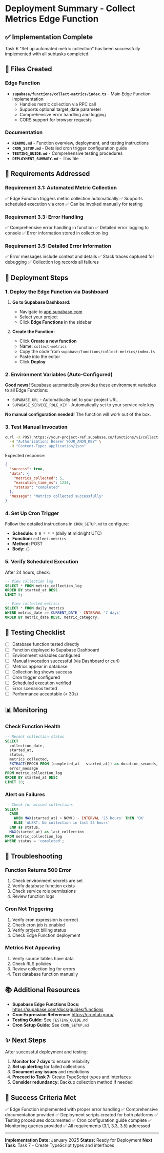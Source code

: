 # Deployment Summary - Collect Metrics Edge Function

## ✅ Implementation Complete

Task 6 "Set up automated metric collection" has been successfully implemented with all subtasks completed.

## 📁 Files Created

### Edge Function
- **`supabase/functions/collect-metrics/index.ts`** - Main Edge Function implementation
  - Handles metric collection via RPC call
  - Supports optional target_date parameter
  - Comprehensive error handling and logging
  - CORS support for browser requests

### Documentation
- **`README.md`** - Function overview, deployment, and testing instructions
- **`CRON_SETUP.md`** - Detailed cron trigger configuration guide
- **`TESTING_GUIDE.md`** - Comprehensive testing procedures
- **`DEPLOYMENT_SUMMARY.md`** - This file

## 🎯 Requirements Addressed

### Requirement 3.1: Automated Metric Collection
✅ Edge Function triggers metric collection automatically
✅ Supports scheduled execution via cron
✅ Can be invoked manually for testing

### Requirement 3.3: Error Handling
✅ Comprehensive error handling in function
✅ Detailed error logging to console
✅ Error information stored in collection log

### Requirement 3.5: Detailed Error Information
✅ Error messages include context and details
✅ Stack traces captured for debugging
✅ Collection log records all failures

## 🚀 Deployment Steps

### 1. Deploy the Edge Function via Dashboard

1. **Go to Supabase Dashboard:**
   - Navigate to [app.supabase.com](https://app.supabase.com)
   - Select your project
   - Click **Edge Functions** in the sidebar

2. **Create the Function:**
   - Click **Create a new function**
   - Name: `collect-metrics`
   - Copy the code from `supabase/functions/collect-metrics/index.ts`
   - Paste into the editor
   - Click **Deploy**

### 2. Environment Variables (Auto-Configured)

**Good news!** Supabase automatically provides these environment variables to all Edge Functions:
- `SUPABASE_URL` - Automatically set to your project URL
- `SUPABASE_SERVICE_ROLE_KEY` - Automatically set to your service role key

**No manual configuration needed!** The function will work out of the box.

### 3. Test Manual Invocation

```bash
curl -X POST https://your-project-ref.supabase.co/functions/v1/collect-metrics \
  -H "Authorization: Bearer YOUR_ANON_KEY" \
  -H "Content-Type: application/json"
```

Expected response:
```json
{
  "success": true,
  "data": {
    "metrics_collected": 5,
    "execution_time_ms": 1234,
    "status": "completed"
  },
  "message": "Metrics collected successfully"
}
```

### 4. Set Up Cron Trigger

Follow the detailed instructions in `CRON_SETUP.md` to configure:
- **Schedule:** `0 0 * * *` (daily at midnight UTC)
- **Function:** `collect-metrics`
- **Method:** POST
- **Body:** `{}`

### 5. Verify Scheduled Execution

After 24 hours, check:
```sql
-- View collection log
SELECT * FROM metric_collection_log
ORDER BY started_at DESC
LIMIT 5;

-- View collected metrics
SELECT * FROM daily_metrics
WHERE metric_date >= CURRENT_DATE - INTERVAL '7 days'
ORDER BY metric_date DESC, metric_category;
```

## 🧪 Testing Checklist

- [ ] Database function tested directly
- [ ] Function deployed to Supabase Dashboard
- [ ] Environment variables configured
- [ ] Manual invocation successful (via Dashboard or curl)
- [ ] Metrics appear in database
- [ ] Collection log shows success
- [ ] Cron trigger configured
- [ ] Scheduled execution verified
- [ ] Error scenarios tested
- [ ] Performance acceptable (< 30s)

## 📊 Monitoring

### Check Function Health
```sql
-- Recent collection status
SELECT 
  collection_date,
  started_at,
  status,
  metrics_collected,
  EXTRACT(EPOCH FROM (completed_at - started_at)) as duration_seconds,
  error_message
FROM metric_collection_log
ORDER BY started_at DESC
LIMIT 10;
```

### Alert on Failures
```sql
-- Check for missed collections
SELECT 
  CASE 
    WHEN MAX(started_at) > NOW() - INTERVAL '25 hours' THEN 'OK'
    ELSE 'ALERT: No collection in last 25 hours'
  END as status,
  MAX(started_at) as last_collection
FROM metric_collection_log
WHERE status = 'completed';
```

## 🔧 Troubleshooting

### Function Returns 500 Error
1. Check environment secrets are set
2. Verify database function exists
3. Check service role permissions
4. Review function logs

### Cron Not Triggering
1. Verify cron expression is correct
2. Check cron job is enabled
3. Verify project billing status
4. Check Edge Function deployment

### Metrics Not Appearing
1. Verify source tables have data
2. Check RLS policies
3. Review collection log for errors
4. Test database function manually

## 📚 Additional Resources

- **Supabase Edge Functions Docs:** https://supabase.com/docs/guides/functions
- **Cron Expression Reference:** https://crontab.guru/
- **Testing Guide:** See `TESTING_GUIDE.md`
- **Cron Setup Guide:** See `CRON_SETUP.md`

## ✨ Next Steps

After successful deployment and testing:

1. **Monitor for 7 days** to ensure reliability
2. **Set up alerting** for failed collections
3. **Document any issues** and resolutions
4. **Proceed to Task 7:** Create TypeScript types and interfaces
5. **Consider redundancy:** Backup collection method if needed

## 🎉 Success Criteria Met

✅ Edge Function implemented with proper error handling
✅ Comprehensive documentation provided
✅ Deployment scripts created for both platforms
✅ Testing procedures documented
✅ Cron configuration guide complete
✅ Monitoring queries provided
✅ All requirements (3.1, 3.3, 3.5) addressed

---

**Implementation Date:** January 2025
**Status:** Ready for Deployment
**Next Task:** Task 7 - Create TypeScript types and interfaces

